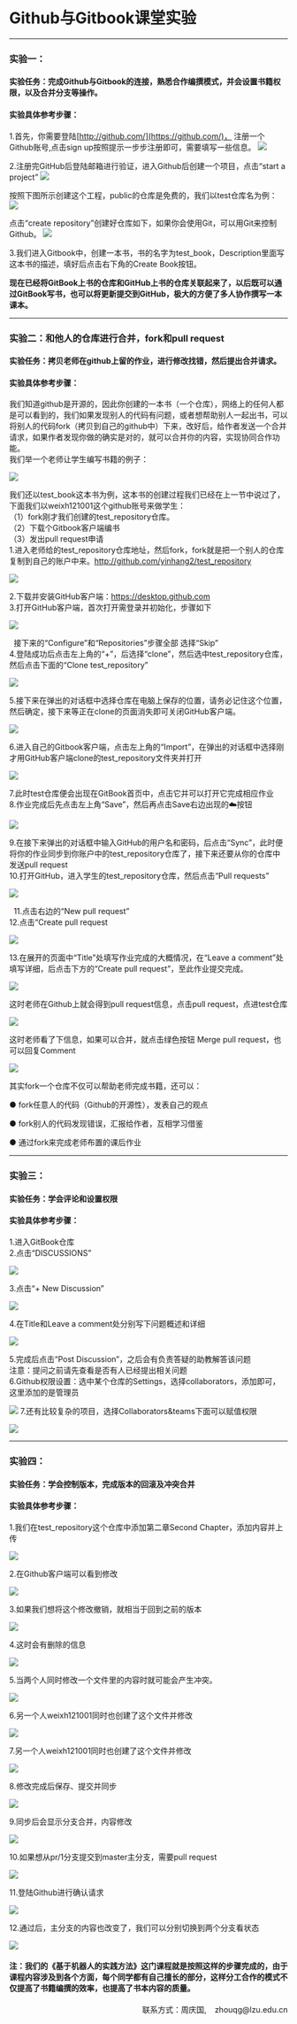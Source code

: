 # Github与Gitbook课堂实验

---
### 实验一：
#### 实验任务：完成Github与Gitbook的连接，熟悉合作编撰模式，并会设置书籍权限，以及合并分支等操作。
#### 实验具体参考步骤：
1.首先，你需要登陆[http://github.com/](https://github.com/)， 注册一个Github账号,点击sign up按照提示一步步注册即可，需要填写一些信息。
![](/assets/version2_pic1.png)

2.注册完GitHub后登陆邮箱进行验证，进入Github后创建一个项目，点击“start a project”
![](/assets/version2_pic4.png)

按照下图所示创建这个工程，public的仓库是免费的，我们以test仓库名为例：
![](/assets/version2_pic5.png)

点击“create repository”创建好仓库如下，如果你会使用Git，可以用Git来控制Github。
![](/assets/version2_pic6.png)

3.我们进入Gitbook中，创建一本书，书的名字为test_book，Description里面写这本书的描述，填好后点击右下角的Create Book按钮。





**现在已经将GitBook上书的仓库和GitHub上书的仓库关联起来了，以后既可以通过GitBook写书，也可以将更新提交到GitHub，极大的方便了多人协作撰写一本课本。**

---

### 实验二：和他人的仓库进行合并，fork和pull request
#### 实验任务：拷贝老师在github上留的作业，进行修改找错，然后提出合并请求。
#### 实验具体参考步骤：
我们知道github是开源的，因此你创建的一本书（一个仓库），网络上的任何人都是可以看到的，我们如果发现别人的代码有问题，或者想帮助别人一起出书，可以将别人的代码fork（拷贝到自己的github中）下来，改好后，给作者发送一个合并请求，如果作者发现你做的确实是对的，就可以合并你的内容，实现协同合作功能。<br>
我们举一个老师让学生编写书籍的例子：

![](/assets/图片2.png)

我们还以test_book这本书为例，这本书的创建过程我们已经在上一节中说过了，下面我们以weixh121001这个github账号来做学生：<br>
（1）fork刚才我们创建的test_repository仓库。<br>
（2）下载个Gitbook客户端编书<br>
（3）发出pull request申请<br>
1.进入老师给的test_repository仓库地址，然后fork，fork就是把一个别人的仓库复制到自己的账户中来。http://github.com/yinhang2/test_repository

![](/assets/图片3.png)


2.下载并安装GitHub客户端：https://desktop.github.com<br>
3.打开GitHub客户端，首次打开需登录并初始化，步骤如下

![](/assets/图片4.png)

 
接下来的“Configure”和“Repositories”步骤全部 选择“Skip”<br>
4.登陆成功后点击左上角的“+”，后选择“clone”，然后选中test_repository仓库，然后点击下面的“Clone test_repository”

![](/assets/图片5.png)


5.接下来在弹出的对话框中选择仓库在电脑上保存的位置，请务必记住这个位置，然后确定，接下来等正在clone的页面消失即可关闭GitHub客户端。 

![](/assets/图片6.png)


6.进入自己的Gitbook客户端，点击左上角的“Import”，在弹出的对话框中选择刚才用GitHub客户端clone的test_repository文件夹并打开 

![](/assets/图片7.png)


7.此时test仓库便会出现在GitBook首页中，点击它并可以打开它完成相应作业<br>
8.作业完成后先点击左上角“Save”，然后再点击Save右边出现的☁️按钮

![](/assets/图片8.png)


9.在接下来弹出的对话框中输入GitHub的用户名和密码，后点击“Sync”，此时便将你的作业同步到你账户中的test_repository仓库了，接下来还要从你的仓库中发送pull request<br>
10.打开GitHub，进入学生的test_repository仓库，然后点击“Pull requests”

![](/assets/图片9.png)

 
11.点击右边的“New pull request”<br>
12.点击“Create pull request

![](/assets/图片10.png)


13.在展开的页面中“Title”处填写作业完成的大概情况，在“Leave a comment”处填写详细，后点击下方的“Create pull request”，至此作业提交完成。

![](/assets/图片11.png)


这时老师在Github上就会得到pull request信息，点击pull request，点进test仓库

![](/assets/图片12.png)


这时老师看了下信息，如果可以合并，就点击绿色按钮 Merge pull request，也可以回复Comment 

![](/assets/图片13.png)

其实fork一个仓库不仅可以帮助老师完成书籍，还可以：<br>
● fork任意人的代码（Github的开源性），发表自己的观点<br>
● fork别人的代码发现错误，汇报给作者，互相学习借鉴<br>
● 通过fork来完成老师布置的课后作业

---

### 实验三：
#### 实验任务：学会评论和设置权限
#### 实验具体参考步骤：
1.进入GitBook仓库<br>
2.点击“DISCUSSIONS”

![](/assets/图片14.png)

3.点击“+ New Discussion”

![](/assets/图片15.png)


4.在Title和Leave a comment处分别写下问题概述和详细

![](/assets/图片16.png)


5.完成后点击“Post Discussion”，之后会有负责答疑的助教解答该问题<br>
注意：提问之前请先查看是否有人已经提出相关问题<br>
6.Github权限设置：选中某个仓库的Settings，选择collaborators，添加即可，这里添加的是管理员

![](/assets/图片17.png)
7.还有比较复杂的项目，选择Collaborators&teams下面可以赋值权限

![](/assets/图片18.png)

---

### 实验四：
#### 实验任务：学会控制版本，完成版本的回滚及冲突合并
#### 实验具体参考步骤：
1.我们在test_repository这个仓库中添加第二章Second Chapter，添加内容并上传

![](/assets/p161.png)

2.在Github客户端可以看到修改

![](/assets/p162.png)

3.如果我们想将这个修改撤销，就相当于回到之前的版本

![](/assets/p163.png)

4.这时会有删除的信息

![](/assets/p164.png)

5.当两个人同时修改一个文件里的内容时就可能会产生冲突。

![](/assets/p165.png)

6.另一个人weixh121001同时也创建了这个文件并修改

![](/assets/p166.png)

7.另一个人weixh121001同时也创建了这个文件并修改

![](/assets/p167.png)

8.修改完成后保存、提交并同步

![](/assets/p168.png)

9.同步后会显示分支合并，内容修改

![](/assets/p169.png)

10.如果想从pr/1分支提交到master主分支，需要pull request

![](/assets/p170.png)

11.登陆Github进行确认请求

![](/assets/p171.png)

12.通过后，主分支的内容也改变了，我们可以分别切换到两个分支看状态

![](/assets/p172.png)

#### 注：我们的《基于机器人的实践方法》这门课程就是按照这样的步骤完成的，由于课程内容涉及到各个方面，每个同学都有自己擅长的部分，这样分工合作的模式不仅提高了书籍编撰的效率，也提高了书本内容的质量。
<p style="text-align: right;">联系方式：周庆国,<img src="/assets/biaozhi.png" style="width: 15px;height: 15px;">zhouqg@lzu.edu.cn<p>

